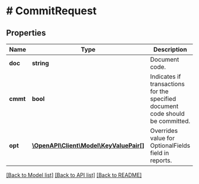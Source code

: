 # # CommitRequest

## Properties

Name | Type | Description | Notes
------------ | ------------- | ------------- | -------------
**doc** | **string** | Document code. | [optional] 
**cmmt** | **bool** | Indicates if transactions for the specified document code should be committed. | [optional] 
**opt** | [**\OpenAPI\Client\Model\KeyValuePair[]**](KeyValuePair.md) | Overrides value for OptionalFields field in reports. | [optional] 

[[Back to Model list]](../../README.md#documentation-for-models) [[Back to API list]](../../README.md#documentation-for-api-endpoints) [[Back to README]](../../README.md)


